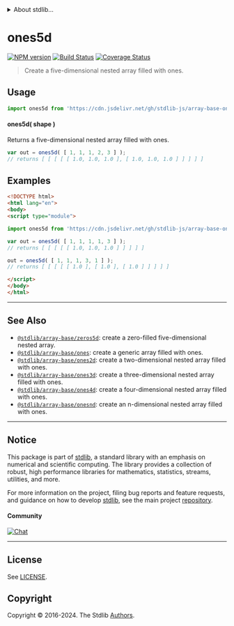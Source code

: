 <!--

@license Apache-2.0

Copyright (c) 2023 The Stdlib Authors.

Licensed under the Apache License, Version 2.0 (the "License");
you may not use this file except in compliance with the License.
You may obtain a copy of the License at

   http://www.apache.org/licenses/LICENSE-2.0

Unless required by applicable law or agreed to in writing, software
distributed under the License is distributed on an "AS IS" BASIS,
WITHOUT WARRANTIES OR CONDITIONS OF ANY KIND, either express or implied.
See the License for the specific language governing permissions and
limitations under the License.

-->


<details>
  <summary>
    About stdlib...
  </summary>
  <p>We believe in a future in which the web is a preferred environment for numerical computation. To help realize this future, we've built stdlib. stdlib is a standard library, with an emphasis on numerical and scientific computation, written in JavaScript (and C) for execution in browsers and in Node.js.</p>
  <p>The library is fully decomposable, being architected in such a way that you can swap out and mix and match APIs and functionality to cater to your exact preferences and use cases.</p>
  <p>When you use stdlib, you can be absolutely certain that you are using the most thorough, rigorous, well-written, studied, documented, tested, measured, and high-quality code out there.</p>
  <p>To join us in bringing numerical computing to the web, get started by checking us out on <a href="https://github.com/stdlib-js/stdlib">GitHub</a>, and please consider <a href="https://opencollective.com/stdlib">financially supporting stdlib</a>. We greatly appreciate your continued support!</p>
</details>

# ones5d

[![NPM version][npm-image]][npm-url] [![Build Status][test-image]][test-url] [![Coverage Status][coverage-image]][coverage-url] <!-- [![dependencies][dependencies-image]][dependencies-url] -->

> Create a five-dimensional nested array filled with ones.

<!-- Section to include introductory text. Make sure to keep an empty line after the intro `section` element and another before the `/section` close. -->

<section class="intro">

</section>

<!-- /.intro -->

<!-- Package usage documentation. -->



<section class="usage">

## Usage

```javascript
import ones5d from 'https://cdn.jsdelivr.net/gh/stdlib-js/array-base-ones5d@v0.2.2-esm/index.mjs';
```

#### ones5d( shape )

Returns a five-dimensional nested array filled with ones.

```javascript
var out = ones5d( [ 1, 1, 1, 2, 3 ] );
// returns [ [ [ [ [ 1.0, 1.0, 1.0 ], [ 1.0, 1.0, 1.0 ] ] ] ] ]
```

</section>

<!-- /.usage -->

<!-- Package usage notes. Make sure to keep an empty line after the `section` element and another before the `/section` close. -->

<section class="notes">

</section>

<!-- /.notes -->

<!-- Package usage examples. -->

<section class="examples">

## Examples

<!-- eslint no-undef: "error" -->

```html
<!DOCTYPE html>
<html lang="en">
<body>
<script type="module">

import ones5d from 'https://cdn.jsdelivr.net/gh/stdlib-js/array-base-ones5d@v0.2.2-esm/index.mjs';

var out = ones5d( [ 1, 1, 1, 1, 3 ] );
// returns [ [ [ [ [ 1.0, 1.0, 1.0 ] ] ] ] ]

out = ones5d( [ 1, 1, 1, 3, 1 ] );
// returns [ [ [ [ [ 1.0 ], [ 1.0 ], [ 1.0 ] ] ] ] ]

</script>
</body>
</html>
```

</section>

<!-- /.examples -->

<!-- Section to include cited references. If references are included, add a horizontal rule *before* the section. Make sure to keep an empty line after the `section` element and another before the `/section` close. -->

<section class="references">

</section>

<!-- /.references -->

<!-- Section for related `stdlib` packages. Do not manually edit this section, as it is automatically populated. -->

<section class="related">

* * *

## See Also

-   <span class="package-name">[`@stdlib/array-base/zeros5d`][@stdlib/array/base/zeros5d]</span><span class="delimiter">: </span><span class="description">create a zero-filled five-dimensional nested array.</span>
-   <span class="package-name">[`@stdlib/array-base/ones`][@stdlib/array/base/ones]</span><span class="delimiter">: </span><span class="description">create a generic array filled with ones.</span>
-   <span class="package-name">[`@stdlib/array-base/ones2d`][@stdlib/array/base/ones2d]</span><span class="delimiter">: </span><span class="description">create a two-dimensional nested array filled with ones.</span>
-   <span class="package-name">[`@stdlib/array-base/ones3d`][@stdlib/array/base/ones3d]</span><span class="delimiter">: </span><span class="description">create a three-dimensional nested array filled with ones.</span>
-   <span class="package-name">[`@stdlib/array-base/ones4d`][@stdlib/array/base/ones4d]</span><span class="delimiter">: </span><span class="description">create a four-dimensional nested array filled with ones.</span>
-   <span class="package-name">[`@stdlib/array-base/onesnd`][@stdlib/array/base/onesnd]</span><span class="delimiter">: </span><span class="description">create an n-dimensional nested array filled with ones.</span>

</section>

<!-- /.related -->

<!-- Section for all links. Make sure to keep an empty line after the `section` element and another before the `/section` close. -->


<section class="main-repo" >

* * *

## Notice

This package is part of [stdlib][stdlib], a standard library with an emphasis on numerical and scientific computing. The library provides a collection of robust, high performance libraries for mathematics, statistics, streams, utilities, and more.

For more information on the project, filing bug reports and feature requests, and guidance on how to develop [stdlib][stdlib], see the main project [repository][stdlib].

#### Community

[![Chat][chat-image]][chat-url]

---

## License

See [LICENSE][stdlib-license].


## Copyright

Copyright &copy; 2016-2024. The Stdlib [Authors][stdlib-authors].

</section>

<!-- /.stdlib -->

<!-- Section for all links. Make sure to keep an empty line after the `section` element and another before the `/section` close. -->

<section class="links">

[npm-image]: http://img.shields.io/npm/v/@stdlib/array-base-ones5d.svg
[npm-url]: https://npmjs.org/package/@stdlib/array-base-ones5d

[test-image]: https://github.com/stdlib-js/array-base-ones5d/actions/workflows/test.yml/badge.svg?branch=v0.2.2
[test-url]: https://github.com/stdlib-js/array-base-ones5d/actions/workflows/test.yml?query=branch:v0.2.2

[coverage-image]: https://img.shields.io/codecov/c/github/stdlib-js/array-base-ones5d/main.svg
[coverage-url]: https://codecov.io/github/stdlib-js/array-base-ones5d?branch=main

<!--

[dependencies-image]: https://img.shields.io/david/stdlib-js/array-base-ones5d.svg
[dependencies-url]: https://david-dm.org/stdlib-js/array-base-ones5d/main

-->

[chat-image]: https://img.shields.io/gitter/room/stdlib-js/stdlib.svg
[chat-url]: https://app.gitter.im/#/room/#stdlib-js_stdlib:gitter.im

[stdlib]: https://github.com/stdlib-js/stdlib

[stdlib-authors]: https://github.com/stdlib-js/stdlib/graphs/contributors

[umd]: https://github.com/umdjs/umd
[es-module]: https://developer.mozilla.org/en-US/docs/Web/JavaScript/Guide/Modules

[deno-url]: https://github.com/stdlib-js/array-base-ones5d/tree/deno
[deno-readme]: https://github.com/stdlib-js/array-base-ones5d/blob/deno/README.md
[umd-url]: https://github.com/stdlib-js/array-base-ones5d/tree/umd
[umd-readme]: https://github.com/stdlib-js/array-base-ones5d/blob/umd/README.md
[esm-url]: https://github.com/stdlib-js/array-base-ones5d/tree/esm
[esm-readme]: https://github.com/stdlib-js/array-base-ones5d/blob/esm/README.md
[branches-url]: https://github.com/stdlib-js/array-base-ones5d/blob/main/branches.md

[stdlib-license]: https://raw.githubusercontent.com/stdlib-js/array-base-ones5d/main/LICENSE

<!-- <related-links> -->

[@stdlib/array/base/zeros5d]: https://github.com/stdlib-js/array-base-zeros5d/tree/esm

[@stdlib/array/base/ones]: https://github.com/stdlib-js/array-base-ones/tree/esm

[@stdlib/array/base/ones2d]: https://github.com/stdlib-js/array-base-ones2d/tree/esm

[@stdlib/array/base/ones3d]: https://github.com/stdlib-js/array-base-ones3d/tree/esm

[@stdlib/array/base/ones4d]: https://github.com/stdlib-js/array-base-ones4d/tree/esm

[@stdlib/array/base/onesnd]: https://github.com/stdlib-js/array-base-onesnd/tree/esm

<!-- </related-links> -->

</section>

<!-- /.links -->
